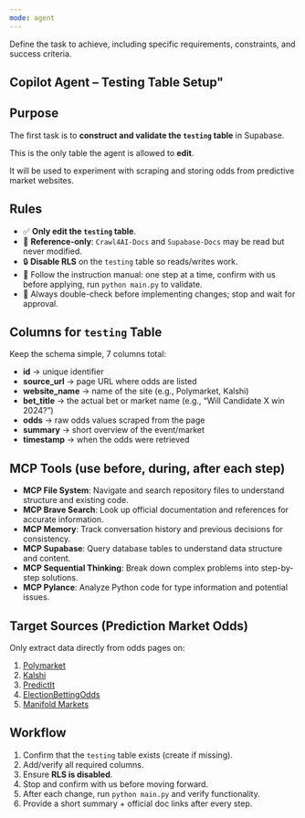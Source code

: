 ```yaml
---
mode: agent
---
```

Define the task to achieve, including specific requirements, constraints, and success criteria.

## Copilot Agent – Testing Table Setup"

## Purpose

The first task is to **construct and validate the `testing` table** in Supabase.

This is the only table the agent is allowed to **edit**.

It will be used to experiment with scraping and storing odds from predictive market websites.

## Rules

- ✅ **Only edit the `testing` table**.
- 👀 **Reference-only**: `Crawl4AI-Docs` and `Supabase-Docs` may be read but never modified.
- 🔒 **Disable RLS** on the `testing` table so reads/writes work.
- 🧪 Follow the instruction manual: one step at a time, confirm with us before applying, run `python main.py` to validate.
- 🛑 Always double-check before implementing changes; stop and wait for approval.

## Columns for `testing` Table

Keep the schema simple, 7 columns total:

- **id** → unique identifier
- **source_url** → page URL where odds are listed
- **website_name** → name of the site (e.g., Polymarket, Kalshi)
- **bet_title** → the actual bet or market name (e.g., “Will Candidate X win 2024?”)
- **odds** → raw odds values scraped from the page
- **summary** → short overview of the event/market
- **timestamp** → when the odds were retrieved

## MCP Tools (use before, during, after each step)

- **MCP File System**: Navigate and search repository files to understand structure and existing code.
- **MCP Brave Search**: Look up official documentation and references for accurate information.
- **MCP Memory**: Track conversation history and previous decisions for consistency.
- **MCP Supabase**: Query database tables to understand data structure and content.
- **MCP Sequential Thinking**: Break down complex problems into step-by-step solutions.
- **MCP Pylance**: Analyze Python code for type information and potential issues.

## Target Sources (Prediction Market Odds)

Only extract data directly from odds pages on:

1. [Polymarket](https://polymarket.com/)
2. [Kalshi](https://kalshi.com/)
3. [PredictIt](https://www.predictit.org/)
4. [ElectionBettingOdds](https://www.electionbettingodds.com/)
5. [Manifold Markets](https://manifold.markets/)

## Workflow

1. Confirm that the `testing` table exists (create if missing).
2. Add/verify all required columns.
3. Ensure **RLS is disabled**.
4. Stop and confirm with us before moving forward.
5. After each change, run `python main.py` and verify functionality.
6. Provide a short summary + official doc links after every step.
